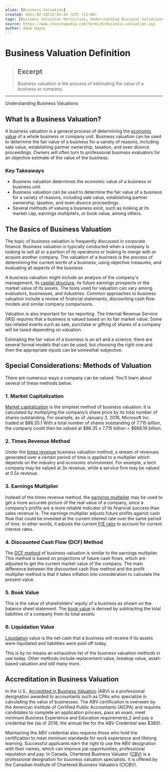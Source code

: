 ```yaml
---
alias: [Business Valuation]
created: 2021-02-28T22:03:26 (UTC +11:00)
tags: [Business Valuation Definition, Understanding Business Valuations]
source: https://www.investopedia.com/terms/b/business-valuation.asp
author: Adam Hayes
---
```


# Business Valuation Definition

> ## Excerpt
> Business valuation is the process of estimating the value of a business or company.

---

Understanding Business Valuations
## What Is a Business Valuation?

A business valuation is a general process of determining the [economic value](https://www.investopedia.com/terms/e/economic-value.asp) of a whole business or company unit. Business valuation can be used to determine the fair value of a business for a variety of reasons, including sale value, establishing partner ownership, taxation, and even divorce proceedings. Owners will often turn to professional business evaluators for an objective estimate of the value of the business.

### Key Takeaways

-   Business valuation determines the economic value of a business or business unit.
-   Business valuation can be used to determine the fair value of a business for a variety of reasons, including sale value, establishing partner ownership, taxation, and even divorce proceedings.
-   Several methods of valuing a business exist, such as looking at its market cap, earnings multipliers, or book value, among others.

## The Basics of Business Valuation

The topic of business valuation is frequently discussed in corporate finance. Business valuation is typically conducted when a company is looking to sell all or a portion of its operations or looking to merge with or acquire another company. The valuation of a business is the process of determining the current worth of a business, using objective measures, and evaluating all aspects of the business.

A business valuation might include an analysis of the company's management, its [capital structure](https://www.investopedia.com/terms/c/capitalstructure.asp), its future earnings prospects or the market value of its assets. The tools used for valuation can vary among evaluators, businesses, and industries. Common approaches to business valuation include a review of financial statements, discounting cash flow models and similar company comparisons.

Valuation is also important for tax reporting. The Internal Revenue Service (IRS) requires that a business is valued based on its fair market value. Some tax-related events such as sale, purchase or gifting of shares of a company will be taxed depending on valuation.

Estimating the fair value of a business is an art and a science; there are several formal models that can be used, but choosing the right one and then the appropriate inputs can be somewhat subjective.

## Special Considerations: Methods of Valuation

There are numerous ways a company can be valued. You'll learn about several of these methods below.

### 1\. Market Capitalization

[Market capitalization](https://www.investopedia.com/terms/m/marketcapitalization.asp) is the simplest method of business valuation. It is calculated by multiplying the company’s share price by its total number of shares outstanding. For example, as of January 3, 2018, Microsoft Inc. traded at $86.35.1 With a total number of shares outstanding of 7.715 billion, the company could then be valued at $86.35 x 7.715 billion = $666.19 billion.

### 2\. Times Revenue Method

Under the [times revenue](https://www.investopedia.com/terms/t/times-revenue-method.asp) business valuation method, a stream of revenues generated over a certain period of time is applied to a multiplier which depends on the industry and economic environment. For example, a tech company may be valued at 3x revenue, while a service firm may be valued at 0.5x revenue.

### 3\. Earnings Multiplier

Instead of the times revenue method, the [earnings multiplier](https://www.investopedia.com/terms/e/earningsmultiplier.asp) may be used to get a more accurate picture of the real value of a company, since a company’s profits are a more reliable indicator of its financial success than sales revenue is. The earnings multiplier adjusts future profits against cash flow that could be invested at the current interest rate over the same period of time. In other words, it adjusts the current [P/E ratio](https://www.investopedia.com/terms/p/price-earningsratio.asp) to account for current interest rates.

### 4\. Discounted Cash Flow (DCF) Method

The [DCF method](https://www.investopedia.com/terms/d/dcf.asp) of business valuation is similar to the earnings multiplier. This method is based on projections of future cash flows, which are adjusted to get the current market value of the company. The main difference between the discounted cash flow method and the profit multiplier method is that it takes inflation into consideration to calculate the present value.

### 5\. Book Value

This is the value of shareholders’ equity of a business as shown on the balance sheet statement. The [book value](https://www.investopedia.com/terms/b/bookvalue.asp) is derived by subtracting the total liabilities of a company from its total assets.

### 6\. Liquidation Value

[Liquidation](https://www.investopedia.com/terms/l/liquidation-value.asp) value is the net cash that a business will receive if its assets were liquidated and liabilities were paid off today.

This is by no means an exhaustive list of the business valuation methods in use today. Other methods include replacement value, breakup value, asset-based valuation and still many more.

## Accreditation in Business Valuation

In the U.S., [Accredited in Business Valuation](https://www.investopedia.com/terms/a/accredited-in-business-valuation-abv.asp) (ABV) is a professional designation awarded to accountants such as CPAs who specialize in calculating the value of businesses. The ABV certification is overseen by the American Institute of Certified Public Accountants (AICPA) and requires candidates to complete an application process, pass an exam, meet minimum Business Experience and Education requirements,2 and pay a credential fee (as of 2018, the annual fee for the ABV Credential was $380).

Maintaining the ABV credential also requires those who hold the certification to meet minimum standards for work experience and lifelong learning. Successful applicants earn the right to use the ABV designation with their names, which can improve job opportunities, professional reputation and pay. In Canada, Chartered Business Valuator ([CBV](https://www.investopedia.com/terms/c/cbv.asp)) is a professional designation for business valuation specialists. It is offered by the Canadian Institute of Chartered Business Valuators (CICBV).
